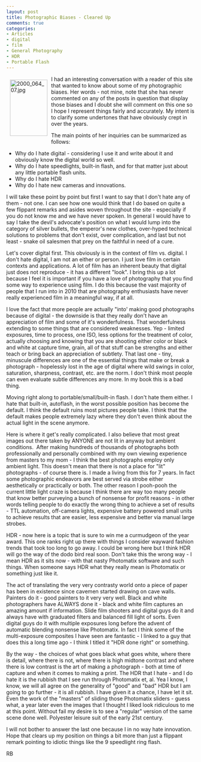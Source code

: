 ```yaml
---
layout: post
title: Photographic Biases - Cleared Up
comments: true
categories:
- Articles
- digital
- film
- General Photography
- HDR
- Portable Flash
---
```

<a rel="lightbox" href="/wp-content/uploads/2010/07/2000_064_07.jpg"><img title="2000_064_07.jpg" src="/wp-content/uploads/2010/07/.thumbs/.2000_064_07.jpg" border="0" alt="2000_064_07.jpg" hspace="10" vspace="10" width="100" height="150" align="left" /></a>I had an interesting conversation with a reader of this site that wanted to know about some of my photographic biases. Her words - not mine, note that she has never commented on any of the posts in question that display those biases and I doubt she will comment on this one so I hope I represent things fairly and accurately. My intent is to clarify some undertones that have obviously crept in over the years.

The main points of her inquiries can be summarized as follows:
<ul>
	<li> Why do I hate digital - considering I use it and write about it and obviously know the digital world so well.</li>
	<li>Why do I hate speedlights, built-in flash, and for that matter just about any little portable flash units.</li>
	<li>Why do I hate HDR</li>
	<li>Why do I hate new cameras and innovations.</li>
</ul>
I will take these point by point but first I want to say that I don't hate any of them - not one. I can see how one would think that I do based on quite a few flippant remarks and asides woven throughout the site - especially if you do not know me and we have never spoken. In general I would have to say I take the devil's advocate's position on what I would lump into the category of silver bullets, the emperor's new clothes, over-hyped technical solutions to problems that don't exist, over complication, and last but not least - snake oil salesmen that prey on the faithful in need of a cure.

Let's cover digital first. This obviously is in the context of film vs. digital. I don't hate digital, I am not an either or person. I just love film in certain contexts and applications. A lot of film has an inherent beauty that digital just does not reproduce - it has a different "look". I bring this up a lot because I feel it is important if you have a love of photography that you find some way to experience using film. I do this because the vast majority of people that I run into in 2010 that are photography enthusiasts have never really experienced film in a meaningful way, if at all.

I love the fact that more people are actually "into' making good photographs because of digital - the downside is that they really don't have an appreciation of film and some of it's wonderfulness. That wonderfulness extending to some things that are considered weaknesses. Yep - limited exposures, time to process, one ISO, less options for the treatment of color, actually choosing and knowing that you are shooting either color or black and white at capture time, grain, all of that stuff can be strengths and either teach or bring back an appreciation of subtlety. That last one - tiny, minuscule differences are one of the essential things that make or break a photograph - hopelessly lost in the age of digital where wild swings in color, saturation, sharpness, contrast, etc. are the norm. I don't think most people can even evaluate subtle differences any more. In my book this is a bad thing.

Moving right along to portable/small/built-in flash. I don't hate them either. I hate that built-in, autoflash, in the worst possible position has become the default. I think the default ruins most pictures people take. I think that the default makes people extremely lazy where they don't even think about the actual light in the scene anymore.

Here is where it get's really complicated. I also believe that most great images out there taken by ANYONE are not lit in anyway but ambient conditions.  After making hundreds of thousands of photographs both professionally and personally combined with my own viewing experience from masters to my mom - I think the best photographs employ only ambient light. This doesn't mean that there is not a place for "lit" photographs - of course there is. I made a living from this for 7 years. In fact some photographic endeavors are best served via strobe either aesthetically or practically or both. The other reason I pooh-pooh the current little light craze is because I think there are way too many people that know better purveying a bunch of nonsense for profit reasons - in other words telling people to do exactly the wrong thing to achieve a set of results - TTL automation, off-camera lights, expensive battery powered small units to achieve results that are easier, less expensive and better via manual large strobes.

HDR - now here is a topic that is sure to win me a curmudgeon of the year award. This one ranks right up there with things I consider wayward fashion trends that took too long to go away. I could be wrong here but I think HDR will go the way of the dodo bird real soon. Don't take this the wrong way - I mean HDR as it sits now - with that nasty Photomatix software and such things. When someone says HDR what they really mean is Photomatix or something just like it.

The act of translating the very very contrasty world onto a piece of paper has been in existence since cavemen started drawing on cave walls. Painters do it - good painters to it very very well. Black and white photographers have ALWAYS done it - black and white film captures an amazing amount if information. Slide film shooters and digital guys do it and always have with graduated filters and balanced fill light of sorts. Even digital guys do it with multiple exposures long before the advent of automatic blending nonsense like Photomatix. In fact I think some of the multi-exposure composites I have seen are fantastic - I linked to a guy that does this a long time ago - I think I titled it "HDR done right" or something.

By the way - the choices of what goes black what goes white, where there is detail, where there is not, where there is high midtone contrast and where there is low contrast is the art of making a photograph - both at time of capture and when it comes to making a print. The HDR that I hate - and I do hate it is the rubbish that I see run through Photomatix et, al. Yea I know, I know, we will all agree on the generality of "good" and "bad" HDR but I am going to go further - it is all rubbish. I have given it a chance, I have let it sit. Even the work of the "masters" of sliding those Photomatix sliders - guess what, a year later even the images that I thought I liked look ridiculous to me at this point. Without fail my desire is to see a "regular" version of the same scene done well. Polyester leisure suit of the early 21st century.

I will not bother to answer the last one because I in no way hate innovation. Hope that clears up my position on things a bit more than just a flippant remark pointing to idiotic things like the 9 speedlight ring flash.

RB